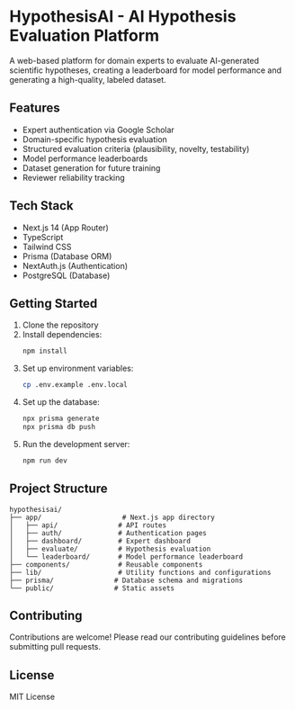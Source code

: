 # HypothesisAI - AI Hypothesis Evaluation Platform

A web-based platform for domain experts to evaluate AI-generated scientific hypotheses, creating a leaderboard for model performance and generating a high-quality, labeled dataset.

## Features

- Expert authentication via Google Scholar
- Domain-specific hypothesis evaluation
- Structured evaluation criteria (plausibility, novelty, testability)
- Model performance leaderboards
- Dataset generation for future training
- Reviewer reliability tracking

## Tech Stack

- Next.js 14 (App Router)
- TypeScript
- Tailwind CSS
- Prisma (Database ORM)
- NextAuth.js (Authentication)
- PostgreSQL (Database)

## Getting Started

1. Clone the repository
2. Install dependencies:
   ```bash
   npm install
   ```
3. Set up environment variables:
   ```bash
   cp .env.example .env.local
   ```
4. Set up the database:
   ```bash
   npx prisma generate
   npx prisma db push
   ```
5. Run the development server:
   ```bash
   npm run dev
   ```

## Project Structure

```
hypothesisai/
├── app/                    # Next.js app directory
│   ├── api/               # API routes
│   ├── auth/              # Authentication pages
│   ├── dashboard/         # Expert dashboard
│   ├── evaluate/          # Hypothesis evaluation
│   └── leaderboard/       # Model performance leaderboard
├── components/            # Reusable components
├── lib/                   # Utility functions and configurations
├── prisma/               # Database schema and migrations
└── public/               # Static assets
```

## Contributing

Contributions are welcome! Please read our contributing guidelines before submitting pull requests.

## License

MIT License